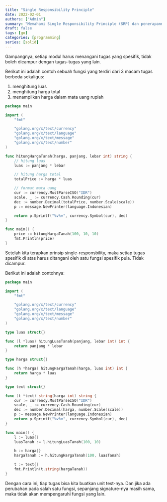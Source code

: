 ```yaml
---
title: "Single Responsibility Principle"
date: 2022-02-01
authors: ["Admin"]
summary: "Memahami Single Responsibility Principle (SRP) dan penerapannya di golang"
draft: false
tags: [go]
categories: [programming]
series: [solid]
---
```


Gampangnya, setiap modul harus menangani tugas yang spesifik, tidak boleh dicampur dengan tugas-tugas yang lain.

Berikut ini adalah contoh sebuah fungsi yang terdiri dari 3 macam tugas berbeda sekaligus:
1. menghitung luas
2. menghitung harga total
3. menampilkan harga dalam mata uang rupiah

```go
package main

import (
	"fmt"

	"golang.org/x/text/currency"
	"golang.org/x/text/language"
	"golang.org/x/text/message"
	"golang.org/x/text/number"
)

func hitungHargaTanah(harga, panjang, lebar int) string {
	// hitung luas
	luas := panjang * lebar

	// hitung harga total
	totalPrice := harga * luas

	// format mata uang
	cur := currency.MustParseISO("IDR")
	scale, _ := currency.Cash.Rounding(cur)
	dec := number.Decimal(totalPrice, number.Scale(scale))
	p := message.NewPrinter(language.Indonesian)

	return p.Sprintf("%v%v", currency.Symbol(cur), dec)
}

func main() {
	price := hitungHargaTanah(100, 10, 10)
	fmt.Println(price)
}
```

Setelah kita terapkan prinsip single-responsbility, maka setiap tugas spesifik di atas harus ditangani oleh satu fungsi spesifik pula. Tidak dicampur.

Berikut ini adalah contohnya:

```go
package main

import (
	"fmt"

	"golang.org/x/text/currency"
	"golang.org/x/text/language"
	"golang.org/x/text/message"
	"golang.org/x/text/number"
)

type luas struct{}

func (l *luas) hitungLuasTanah(panjang, lebar int) int {
	return panjang * lebar
}

type harga struct{}

func (h *harga) hitungHargaTanah(harga, luas int) int {
	return harga * luas
}

type text struct{}

func (t *text) string(harga int) string {
	cur := currency.MustParseISO("IDR")
	scale, _ := currency.Cash.Rounding(cur)
	dec := number.Decimal(harga, number.Scale(scale))
	p := message.NewPrinter(language.Indonesian)
	return p.Sprintf("%v%v", currency.Symbol(cur), dec)
}

func main() {
	l := luas{}
	luasTanah := l.hitungLuasTanah(100, 10)

	h := harga{}
	hargaTanah := h.hitungHargaTanah(100, luasTanah)

	t := text{}
	fmt.Println(t.string(hargaTanah))
}
```

Dengan cara ini, tiap tugas bisa kita buatkan unit test-nya. Dan jika ada perubahan pada salah satu fungsi, sepanjang signature-nya masih sama, maka tidak akan mempengaruhi fungsi yang lain.